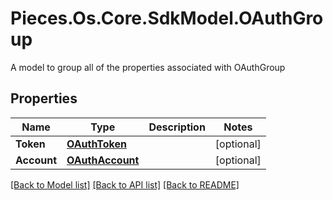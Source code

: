 # Pieces.Os.Core.SdkModel.OAuthGroup
A model to group all of the properties associated with OAuthGroup

## Properties

Name | Type | Description | Notes
------------ | ------------- | ------------- | -------------
**Token** | [**OAuthToken**](OAuthToken.md) |  | [optional] 
**Account** | [**OAuthAccount**](OAuthAccount.md) |  | [optional] 

[[Back to Model list]](../README.md#documentation-for-models) [[Back to API list]](../README.md#documentation-for-api-endpoints) [[Back to README]](../README.md)

